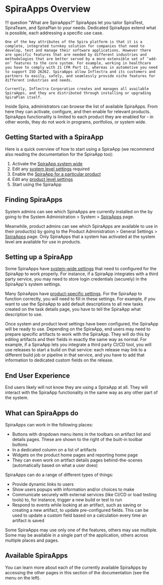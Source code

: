 # SpiraApps Overview

!!! question "What are SpiraApps?"
    SpiraApps let you tailor SpiraTest, SpiraTeam, and SpiraPlan to your needs. Dedicated SpiraApps extend what is possible, each addressing a specific use case.

    One of the key attributes of the Spira platform is that it is a complete, integrated turnkey solution for companies that need to develop, test and manage their software applications. However there are specific features that are needed by different industries and methodologies that are better served by a more extensible set of ‘add-on’ features to the core system. For example, working in healthcare you have to comply with 21 CFR Part 11, whereas in automotive you need to support ISO 26262. SpiraApps allow Inflectra and its customers and partners to easily, safely, and seamlessly provide niche features for different industries and needs.

    Currently, Inflectra Corporation creates and manages all available SpiraApps, and they are distributed through installing or upgrading SpiraPlan itself.

Inside Spira, administrators can browse the list of available SpiraApps. From here they can activate, configure, and then enable for relevant products. SpiraApps functionality is limited to each product they are enabled for - in other words, they do not work in programs, portfolios, or system wide.

## Getting Started with a SpiraApp
Here is a quick overview of how to start using a SpiraApp (we recommend also reading the documentation for the SpiraApp too):

1. Activate the [SpiraApp system wide](../../Spira-Administration-Guide/System/#spiraapps)
2. Edit any [system level settings](../../Spira-Administration-Guide/System/#spiraapp-settings) required
3. Enable the [SpiraApp for a particular product](../../Spira-Administration-Guide/Product-General-Settings/#spiraapps)
4. Edit any [product level settings](../../Spira-Administration-Guide/Product-General-Settings/#spiraapp-settings)
5. Start using the SpiraApp

## Finding SpiraApps
System admins can see which SpiraApps are currently installed on the by going to the System Administration > System > [SpiraApps](../../Spira-Administration-Guide/System/#spiraapps) page.

Meanwhile, product admins can see which SpiraApps are available to use in their product(s) by going to the Product Administration > General Settings > [SpiraApps](../../Spira-Administration-Guide/Product-General-Settings/#spiraapps) page. Only SpiraApps that a system has activated at the system level are available for use in products.

## Setting up a SpiraApp
Some SpiraApps have [system-wide settings](../../Spira-Administration-Guide/System/#spiraapp-settings) that need to configured for the SpiraApp to work properly. For instance, if a SpiraApp integrates with a third party service, you may need to store login credentials (securely) in the SpiraApp's system settings.

Many SpiraApps have [product-specific settings](../../Spira-Administration-Guide/Product-General-Settings/#spiraapp-settings). For the SpiraApp to function correctly, you will need to fill in these settings. For example, if you want to use the SpiraApp to add default descriptions to all new tasks created on the task details page, you have to tell the SpiraApp what description to use.

Once system and product level settings have been configured, the SpiraApp will be ready to use. Depending on the SpiraApp, end users may need to prepare specific artifacts to work with the SpiraApp. They will do this by editing artifacts and their fields in exactly the same way as normal. For example, if a SpiraApp lets you integrate a third party CI/CD tool, you will use releases to start a build on that service: each release may link to a different build job or pipeline in that service, and you have to add that information to dedicated custom fields on the release.

## End User Experience
End users likely will not know they are using a SpiraApp at all. They will interact with the SpiraApp functionality in the same way as any other part of the system.

## What can SpiraApps do
SpiraApps can work in the following places:

- Buttons with dropdown menu items in the toolbars on artifact list and details pages. These are shown to the right of the built-in toolbar buttons
- In a dedicated column on a list of artifacts
- Widgets on the product home pages and reporting home page
- They can even work on artifact details pages behind-the-scenes (automatically based on what a user does)

SpiraApps can do a range of different types of things:

- Provide dynamic links to users
- Show users popups with information and/or choices to make
- Communicate securely with external services (like CI/CD or load testing tools) to, for instance, trigger a new build or test to run
- Respond to events while looking at an artifact, such as saving or creating a new artifact, to update pre-configured fields. This can be used to update a custom field based on a calculation every time an artifact is saved

Some SpiraApps may use only one of the features, others may use multiple. Some may be available in a single part of the application, others across multiple places and pages.

## Available SpiraApps
You can learn more about each of the currently available SpiraApps by accessing the other pages in this section of the documentation (see the menu on the left).